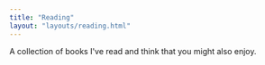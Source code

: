 ```yaml
---
title: "Reading"
layout: "layouts/reading.html"
---
```


A collection of books I've read and think that you might also enjoy.
